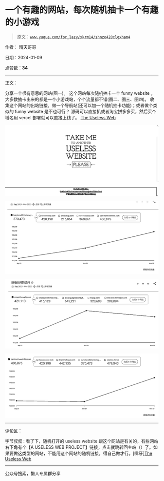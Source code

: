 # 一个有趣的网站，每次随机抽卡一个有趣的小游戏

> 原文：[`www.yuque.com/for_lazy/xkrm14/shnzo420clgxham4`](https://www.yuque.com/for_lazy/xkrm14/shnzo420clgxham4)

作者： 晴天哥哥

日期：2024-01-09

点赞数：**34**

* * *

正文：

分享一个很有意思的网站(图一)。 这个网站每次随机抽卡一个 funny website
，大多数抽卡出来的都是一个小游戏站，个个流量都不错(图二、图三、图四)。 收集这个网站的出站链接，做一个导航站(还可以加一个随机抽卡功能)；或者做个类似的
funny website 是不也可行？ 源码可以直接扒或者淘宝拼多多买，然后买个域名用 vercel 部署就可以直接上线了。 [The Useless
Web](https://theuselessweb.com/)

![](img/8b91004b4d348eaae5ea5d37f376dada.png)

![](img/02f27b1b80a71a3c4fc6616c6b06dfaf.png)

![](img/9eeb8cf85e26accda88a4860684d3bcf.png)

![](img/c77040a9e0079e5271d69c658caa1e2b.png)

* * *

评论区：

字节叔叔 : 看了下，随机打开的 useless website 跟这个网站是有关的，有些网站右下角有个【A USELESS WEB
PROJECT】链接，点击就跳转回主站（）了。如果要做这类型的网站，不能用这个网站的随机链接，得自己做才行。[呲牙][The Useless Web](https://theuselessweb.com/) 

* * *

公众号搜索，懒人专属群分享